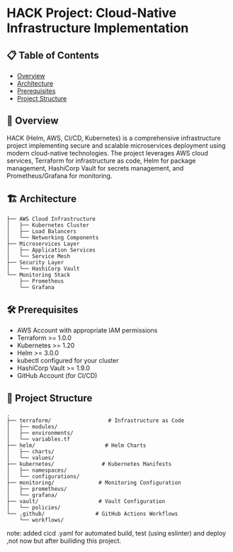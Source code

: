 # HACK Project: Cloud-Native Infrastructure Implementation

## 📋 Table of Contents
- [Overview](#overview)
- [Architecture](#architecture)
- [Prerequisites](#prerequisites)
- [Project Structure](#project-structure)


## 🎯 Overview
HACK (Helm, AWS, CI/CD, Kubernetes) is a comprehensive infrastructure project implementing secure and scalable microservices deployment using modern cloud-native technologies. The project leverages AWS cloud services, Terraform for infrastructure as code, Helm for package management, HashiCorp Vault for secrets management, and Prometheus/Grafana for monitoring.

## 🏗 Architecture
```plaintext
├── AWS Cloud Infrastructure
│   ├── Kubernetes Cluster
│   ├── Load Balancers
│   └── Networking Components
├── Microservices Layer
│   ├── Application Services
│   └── Service Mesh
├── Security Layer
│   └── HashiCorp Vault
└── Monitoring Stack
    ├── Prometheus
    └── Grafana
```

## 🛠 Prerequisites
- AWS Account with appropriate IAM permissions
- Terraform >= 1.0.0
- Kubernetes >= 1.20
- Helm >= 3.0.0
- kubectl configured for your cluster
- HashiCorp Vault >= 1.9.0
- GitHub Account (for CI/CD)

## 📁 Project Structure
```plaintext
.
├── terraform/                  # Infrastructure as Code
│   ├── modules/
│   ├── environments/
│   └── variables.tf
├── helm/                      # Helm Charts
│   ├── charts/
│   └── values/
├── kubernetes/               # Kubernetes Manifests
│   ├── namespaces/
│   └── configurations/
├── monitoring/              # Monitoring Configuration
│   ├── prometheus/
│   └── grafana/
├── vault/                   # Vault Configuration
│   └── policies/
└── .github/                # GitHub Actions Workflows
    └── workflows/
```
note: added cicd .yaml for automated build, test (using eslinter) and deploy ,not now but after builiding this project.
